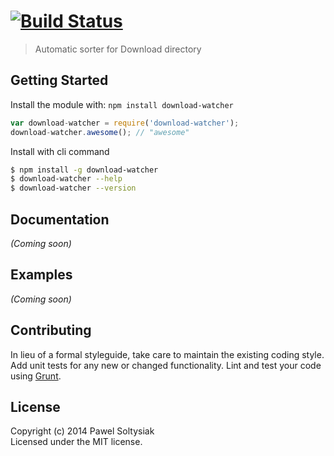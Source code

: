 #  [![Build Status](https://secure.travis-ci.org/soltys/download-watcher.png?branch=master)](http://travis-ci.org/soltys/download-watcher)

> Automatic sorter for Download directory


## Getting Started

Install the module with: `npm install download-watcher`

```js
var download-watcher = require('download-watcher');
download-watcher.awesome(); // "awesome"
```

Install with cli command

```sh
$ npm install -g download-watcher
$ download-watcher --help
$ download-watcher --version
```




## Documentation

_(Coming soon)_


## Examples

_(Coming soon)_


## Contributing

In lieu of a formal styleguide, take care to maintain the existing coding style. Add unit tests for any new or changed functionality. Lint and test your code using [Grunt](http://gruntjs.com).


## License

Copyright (c) 2014 Pawel Soltysiak  
Licensed under the MIT license.
